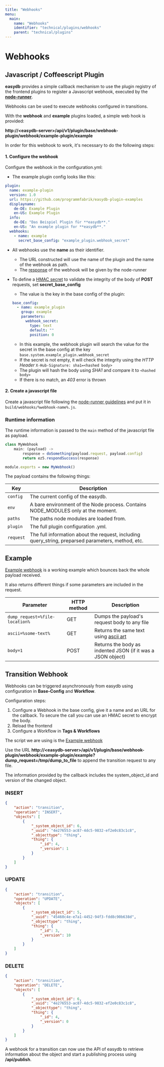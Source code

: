 ```yaml
---
title: "Webhooks"
menu:
  main:
    name: "Webhooks"
    identifier: "technical/plugins/webhooks"
    parent: "technical/plugins"
---
```


# Webhooks

## Javascript / Coffeescript Plugin

**easydb** provides a simple callback mechanism to use the plugin registry of the frontend plugins to register a Javascript webhook, executed by the **[node-runner](/en/technical/node-runner/)**.

Webhooks can be used to execute webhooks configured in transitions.

With the **webhook** and **example** plugins loaded, a simple web hook is provided:

**http://\<easydb-server\>/api/v1/plugin/base/webhook-plugin/webhook/example-plugin/example**

In order for this webhook to work, it's necessary to do the following steps:

#### 1. Configure the webhook

Configure the webhook in the configuration.yml:

* The example plugin config looks like this:

```yaml
plugin:
  name: example-plugin
  version: 1.0
  url: https://github.com/programmfabrik/easydb-plugin-examples
  displayname:
    de-DE: Example Plugin
    en-US: Example Plugin
  info:
    de-DE: "Das Beispiel Plugin für **easydb**."
    en-US: "An example plugin for **easydb**."
  webhooks:
    - name: example
      secret_base_config: "example_plugin.webhook_secret"
```

* All webhooks use the **name** as their identifier.
  * The URL constructed will use the name of the plugin and the name of the webhook as path.
  * The [response](/en/technical/node-runner/#response) of the webhook will be given by the node-runner

* To define a [HMAC secret](https://tools.ietf.org/html/rfc2104) to validate the integrity of the body of **POST** requests, set **secret_base_config**
  * The value is the key in the base config of the plugin:

  ```yaml
  base_config:
    - name: example_plugin
      group: example
      parameters:
        webhook_secret:
          type: text
          default: ""
          position: 0
  ```

  * In this example, the webhook plugin will search the value for the secret in the base config at the key `base.system.example_plugin.webhook_secret`
  * If the secret is not empty, it will check the integrity using the *HTTP Header* `X-Hub-Signature: sha1=<hashed body>`
  * The plugin will hash the body using *SHA1* and compare it to `<hashed body>`
  * If there is no match, an *403* error is thrown

#### 2. Create a javascript file

Create a javascript file following the [node-runner guidelines](/en/technical/node-runner/) and put it in `build/webhooks/%webhook-name%.js`.

### Runtime information

The runtime information is passed to the `main` method of the javascript file as payload.

```javascript
class MyWebhook
	main: (payload) ->
		response = doSomething(payload.request, payload.config)
		return ez5.respondSuccess(response)

module.exports = new MyWebhook()
```
The payload contains the following things:

| Key       | Description                                                                                        |
| --------- | -------------------------------------------------------------------------------------------------- |
| `config`  | The current config of the easydb.                                                                  |
| `env`     | A bare environment of the Node process. Contains NODE_MODULES only at the moment.                  |
| `paths`   | The paths node modules are loaded from.                                                            |
| `plugin`  | The full plugin configuration .yml.                                                                |
| `request` | The full information about the request, including query_string, preparsed parameters, method, etc. |

## Example

[Example webhook](https://github.com/programmfabrik/easydb-plugin-examples/blob/master/src/webhooks/Example.coffee) is a working example which bounces back the whole payload received.

It also returns different things if some parameters are included in the request.

| Parameter                      | HTTP method | Description                                                                  |
| ------------------------------ | ----------- | ---------------------------------------------------------------------------- |
| `dump_request=%file-location%` | GET         | Dumps the payload's request body to any file                                 |
| `ascii=%some-text%`            | GET         | Returns the same text using [ascii art](https://github.com/olizilla/asciify) |
| `body=1`                       | POST        | Returns the body as indented JSON (if it was a JSON object)                  |

## Transition Webhook

Webhooks can be triggered asynchronously from easydb using configuration in **Base-Config** and **Workflow**.

Configuration steps:

1. Configure a Webhook in the base config, give it a name and an URL for the callback. To secure the call you can use an HMAC secret to encrypt the body.
2. Reload the frontend
3. Configure a Workflow in **Tags & Workflows**

The script we are using is the [Example webhook](https://github.com/programmfabrik/easydb-plugin-examples/blob/master/src/webhooks/Example.coffee)

Use the URL **http://\<easydb-server\>/api/v1/plugin/base/webhook-plugin/webhook/example-plugin/example?dump_request=/tmp/dump_to_file** to append the transition request to any file.

The information provided by the callback includes the system_object_id and version of the changed object.

### INSERT

```json
{
    "action": "transition",
    "operation": "INSERT",
    "objects": [
        {
            "_system_object_id": 6,
            "_uuid": "4e276553-ac87-4dc5-9832-ef2e0c83c1c8",
            "_objecttype": "thing",
            "thing": {
                "_id": 4,
                "_version": 1
            }
        }
    ]
}
```

### UPDATE

```json
{
    "action": "transition",
    "operation": "UPDATE",
    "objects": [
        {
            "_system_object_id": 5,
            "_uuid": "45460c4e-e7a1-4452-94f3-fdd8c90b638d",
            "_objecttype": "thing",
            "thing": {
                "_id": 3,
                "_version": 10
            }
        }
    ]
}
```

### DELETE

```json
{
    "action": "transition",
    "operation": "DELETE",
    "objects": [
        {
            "_system_object_id": 6,
            "_uuid": "4e276553-ac87-4dc5-9832-ef2e0c83c1c8",
            "_objecttype": "thing",
            "thing": {
                "_id": 4,
                "_version": 0
            }
        }
    ]
}

```

A webhook for a transition can now use the API of easydb to retrieve information about the object and start a publishing process using **/api/publish**.

